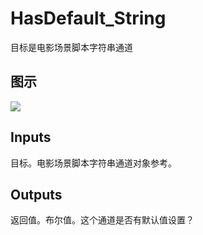 # HasDefault_String

目标是电影场景脚本字符串通道

## 图示

![]($-20221218-20500034.png)

## Inputs

目标。电影场景脚本字符串通道对象参考。  

## Outputs

返回值。布尔值。这个通道是否有默认值设置？
